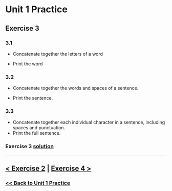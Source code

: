 # Unit 1 Practice

## **Exercise 3**

### **3.1**

- Concatenate together the letters of a word

- Print the word

### **3.2**

- Concatenate together the words and spaces
  of a sentence.

- Print the sentence.

### **3.3**

- Concatenate together each individual character in a sentence, including spaces and punctuation.
- Print the full sentence.

### Exercise 3 [solution](solutions/exercise_3_solution.md)

---

## [< Exercise 2](exercise_2.md) | [Exercise 4 >](exercise_4.md)

### [<< Back to Unit 1 Practice](/practice/unit_1/)
